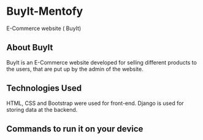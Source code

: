 # BuyIt-Mentofy
E-Commerce website ( BuyIt) 
## About BuyIt
BuyIt is an E-Commerce website developed for selling different products to the users, that are put up by the admin of the website.
## Technologies Used
HTML, CSS and Bootstrap were used for front-end. Django is used for storing data at the backend.
## Commands to run it on your device
